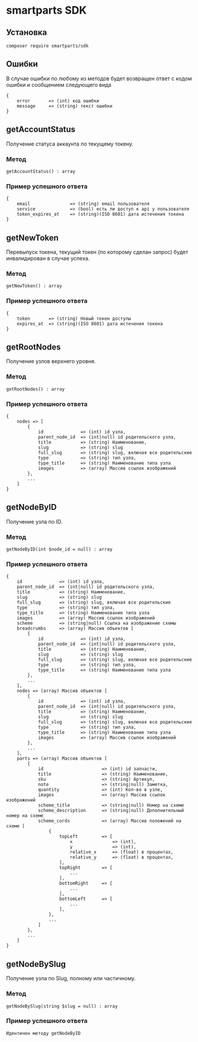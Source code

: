 # smartparts SDK

## Установка
    сomposer require smartparts/sdk

## Ошибки
В случае ошибки по любому из методов будет возвращен ответ с кодом ошибки и сообщением следующего вида

    {
        error       => (int) код ошибки
        message     => (string) текст ошибки
    }

## getAccountStatus
Получение статуса аккаунта по текущему токену.

### Метод
    getAccountStatus() : array

### Пример успешного ответа

    {
        email               => (string) email пользователя
        service             => (bool) есть ли доступ к api у пользователя
        token_expires_at    => (string)(ISO 8601) дата истечения токена
    }

## getNewToken
Перевыпуск токена, текущий токен (по которому сделан запрос) будет инвалидирован в случае успеха.

### Метод
    getNewToken() : array

### Пример успешного ответа

    {
        token       => (string) Новый токен доступы
        expires_at  => (string)(ISO 8601) дата истечения токена
    }

## getRootNodes
Получение узлов верхнего уровня.

### Метод

    getRootNodes() : array

### Пример успешного ответа

    {
        nodes => [
            {
                id              => (int) id узла,
                parent_node_id  => (int|null) id родительского узла,
                title           => (string) Наименование,
                slug            => (string) slug
                full_slug       => (string) slug, включая все родительские
                type            => (string) тип узла,
                type_title      => (string) Наименование типа узла
                images          => (array) Массив ссылок изображений
            },
            ...
        ]
    }

## getNodeByID
Получение узла по ID.

### Метод

    getNodeByID(int $node_id = null) : array

### Пример успешного ответа

    {
        id              => (int) id узла,
        parent_node_id  => (int|null) id родительского узла,
        title           => (string) Наименование,
        slug            => (string) slug
        full_slug       => (string) slug, включая все родительские
        type            => (string) тип узла,
        type_title      => (string) Наименование типа узла
        images          => (array) Массив ссылок изображений
        scheme          => (string|null) Ссылка на изображение схемы
        breadcrumbs 	=> (array) Массив объектов [
            {
                id              => (int) id узла,
                parent_node_id  => (int|null) id родительского узла,
                title           => (string) Наименование,
                slug            => (string) slug
                full_slug       => (string) slug, включая все родительские
                type            => (string) тип узла,
                type_title      => (string) Наименование типа узла
            },
            ...
        ],
        nodes => (array) Массив объектов [
            {
                id              => (int) id узла,
                parent_node_id  => (int|null) id родительского узла,
                title           => (string) Наименование,
                slug            => (string) slug
                full_slug       => (string) slug, включая все родительские
                type            => (string) тип узла,
                type_title      => (string) Наименование типа узла
                images          => (array) Массив ссылок изображений
            },
            ...
        ],
        parts => (array) Массив объектов [
            {
                id                      => (int) id запчасти,
                title                   => (string) Наименование,
                sku                     => (string) Артикул,
                note                    => (string|null) Заметка,
                quantity                => (int) Кол-во в узле,
                images                  => (array) Массив ссылок изображений
                scheme_title            => (string|null) Номер на схеме
                scheme_description      => (string|null) Дополнительный номер на схеме
                scheme_cords            => (array) Массив положений на схеме [
                    {
                        topLeft         => [
                            x               => (int),
                            y               => (int),
                            relative_x      => (float) в процентах,
                            relative_y      => (float) в процентах,
                        ],
                        topRight        => [
                            ...
                        ],
                        bottomRight     => [
                            ...
                        ],
                        bottomLeft      => [
                            ...
                        ],
                    },
                    ...
                ]
            },
            ...
        ]
    }

## getNodeBySlug
Получение узла по Slug, полному или частичному.

### Метод

	getNodeBySlug(string $slug = null) : array

### Пример успешного ответа

	Идентичен методу getNodeByID